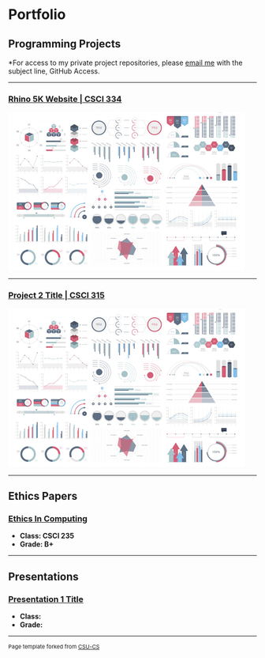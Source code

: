 # Portfolio

## Programming Projects

\*For access to my private project repositories, please [email me](mailto:example@csustudent.net?subject=GitHub%20Access) with the subject line, GitHub Access.

---

### [Rhino 5K Website | CSCI 334](https://github.com/lemonase/r5k)

![rhino-5k-image](images/dummy_thumbnail.jpg)

---

### [Project 2 Title | CSCI 315](project1)

![Project 2 Thumbnail Name](images/dummy_thumbnail.jpg)

---

## Ethics Papers

### [Ethics In Computing](https://drive.google.com/file/d/1KSX0cVkPLcjxjjJ5Z82oHBC1z7FOZY66/view?usp=sharing)

- **Class: CSCI 235**
- **Grade: B+**

---

## Presentations

### [Presentation 1 Title](/pdf/sample_presentation.pdf)

- **Class:**
- **Grade:**

---

<p style="font-size:11px">Page template forked from <a href="https://github.com/csu-cs/csci-portfolio">CSU-CS</a></p>
<!-- Remove above link if you don't want to attributive -->
